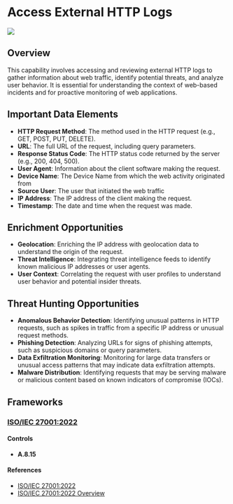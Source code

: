 # Access External HTTP Logs

![](https://img.shields.io/badge/P0001-preparation-white)

## Overview

This capability involves accessing and reviewing external HTTP logs to gather information about web traffic, identify potential threats, and analyze user behavior. It is essential for understanding the context of web-based incidents and for proactive monitoring of web applications.  

## Important Data Elements
- **HTTP Request Method**: The method used in the HTTP request (e.g., GET, POST, PUT, DELETE).
- **URL**: The full URL of the request, including query parameters.
- **Response Status Code**: The HTTP status code returned by the server (e.g., 200, 404, 500).
- **User Agent**: Information about the client software making the request.
- **Device Name**: The Device Name from which the web activity originated from
- **Source User**: The user that initiated the web traffic
- **IP Address**: The IP address of the client making the request.
- **Timestamp**: The date and time when the request was made.

## Enrichment Opportunities
- **Geolocation**: Enriching the IP address with geolocation data to understand the origin of the request.
- **Threat Intelligence**: Integrating threat intelligence feeds to identify known malicious IP addresses or user agents.
- **User Context**: Correlating the request with user profiles to understand user behavior and potential insider threats.

## Threat Hunting Opportunities
- **Anomalous Behavior Detection**: Identifying unusual patterns in HTTP requests, such as spikes in traffic from a specific IP address or unusual request methods.
- **Phishing Detection**: Analyzing URLs for signs of phishing attempts, such as suspicious domains or query parameters.
- **Data Exfiltration Monitoring**: Monitoring for large data transfers or unusual access patterns that may indicate data exfiltration attempts.
- **Malware Distribution**: Identifying requests that may be serving malware or malicious content based on known indicators of compromise (IOCs).

## Frameworks
### [ISO/IEC 27001:2022](../frameworks/F0002.md)

#### Controls

- **A.8.15** 

#### References

- [ISO/IEC 27001:2022](https://www.iso.org/standard/82875.html)
- [ISO/IEC 27001:2022 Overview](https://www.iso.org/isoiec-27001-information-security.html)